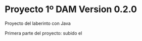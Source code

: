 # Proyecto 1º DAM Version 0.2.0
Proyecto del laberinto con Java

Primera parte del proyecto: subido el 
